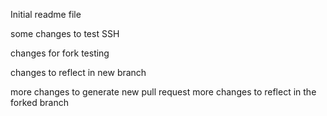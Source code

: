 Initial readme file

some changes to test SSH


changes for fork testing

changes to reflect in new branch

more changes to generate new pull request
more changes to reflect in the forked branch
